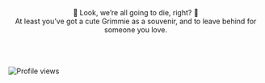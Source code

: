 <div align="center">
  🌱  Look, we’re all going to die, right?  🌱
  <br />
  At least you’ve got a cute Grimmie as a souvenir, and to leave behind for someone you love.
</div>

<br />
<br />
<br />

![Profile views](https://gpvc.arturio.dev/flashgrimmie)
